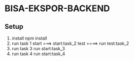 BISA-EKSPOR-BACKEND
==============

Setup
------------

1. install npm install
2. run task 1  start ===> start:task_2
                test ====> run test:task_2
3. run task 3 run start:task_3
4. run task 4 run start:task_4
